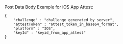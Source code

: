 Post Data Body Example for iOS App Attest:

```
{
    "challenge" : "challenge_generated_by_server",
    "attestToken" : "attest_token_in_base64_format",
    "platform" : "IOS",
    "keyId" : "keyid_from_app_attest"
}
```